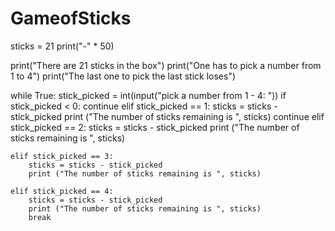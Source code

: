 # GameofSticks
sticks = 21
print("-" * 50)

print("There are 21 sticks in the box")
print("One has to pick a number from 1 to 4")
print("The last one to pick the last stick loses")

while True:
    stick_picked = int(input("pick a number from 1 - 4: "))
    if stick_picked < 0:
        continue
    elif stick_picked == 1:
        sticks = sticks - stick_picked
        print ("The number of sticks remaining is ", sticks)
        continue
    elif stick_picked == 2:
        sticks = sticks - stick_picked
        print ("The number of sticks remaining is ", sticks)
        
    elif stick_picked == 3:
        sticks = sticks - stick_picked
        print ("The number of sticks remaining is ", sticks)

    elif stick_picked == 4:
        sticks = sticks - stick_picked
        print ("The number of sticks remaining is ", sticks)    
        break
